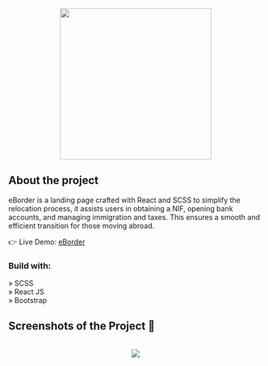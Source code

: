 <div align='center' ><img src='https://github.com/user-attachments/assets/d2b8cd6b-c981-4a63-8920-81c54bb6a8e5' width="300"/></div>

<h2>About the project</h2>

<p>eBorder is a landing page crafted with React and SCSS to simplify the relocation process, it assists users in obtaining a NIF, opening bank accounts, and managing immigration and taxes. This ensures a smooth and efficient transition for those moving abroad.</p>


👉 Live Demo: <a href='https://eborder.onrender.com/'>eBorder</a>

<h3>Build with:</h3>

» SCSS <br>
» React JS <br>
» Bootstrap <br>

<h2>Screenshots of the Project 📸</h2>
<br>



<div align='center'><img src='https://github.com/user-attachments/assets/89f833d7-6c41-46ac-b6c0-b828b57b7ffa'/></div>
